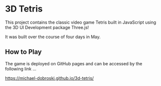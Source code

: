 # 3D Tetris
This project contains the classic video game Tetris built in JavaScript using the 3D UI Development package Three.js!

It was built over the course of four days in May.

## How to Play
The game is deployed on GitHub pages and can be accessed by the following link ...

https://michael-dobroski.github.io/3d-tetris/
